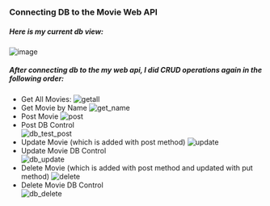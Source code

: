 ### Connecting DB to the Movie Web API
##### Here is my current db view: 
![image](https://user-images.githubusercontent.com/70439086/149594154-c39743a6-fadc-4b38-84b3-ba92c7ca66eb.png)

##### After connecting db to the my web api, I did CRUD operations again in the following order: 
- Get All Movies:
![getall](https://user-images.githubusercontent.com/70439086/149593962-68ed2425-7e5c-4d23-a783-e9b678b8b1d1.jpg)
- Get Movie by Name
 ![get_name](https://user-images.githubusercontent.com/70439086/149594001-02401634-9b42-4ec3-ab21-04313b90e00d.jpg)
- Post Movie
 ![post](https://user-images.githubusercontent.com/70439086/149594197-2712fbf2-06e3-4892-9ab7-b5d853e26418.jpg)
- Post DB Control\
 ![db_test_post](https://user-images.githubusercontent.com/70439086/149594244-5c8bfcb2-6752-4d32-81ca-2aeecefd1e24.jpg)
- Update Movie (which is added with post method)
 ![update](https://user-images.githubusercontent.com/70439086/149594270-9e813e4b-7844-416b-8bd1-9e02b4bfc4ed.jpg)
- Update Movie DB Control\
 ![db_update](https://user-images.githubusercontent.com/70439086/149594332-54be8702-d697-4012-8ee0-a7551fddc7a3.jpg)
- Delete Movie (which is added with post method and updated with put method)
 ![delete](https://user-images.githubusercontent.com/70439086/149594355-d06f153a-22aa-4672-8f07-f6e007740115.jpg)
- Delete Movie DB Control\
 ![db_delete](https://user-images.githubusercontent.com/70439086/149594404-53c5e1dc-f139-4431-8bf0-7bbe2b66293c.jpg)


